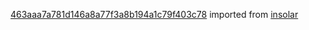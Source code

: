 [463aaa7a781d146a8a77f3a8b194a1c79f403c78](https://github.com/insolar/insolar/commit/463aaa7a781d146a8a77f3a8b194a1c79f403c78) imported from [insolar](https://github.com/insolar/insolar)
